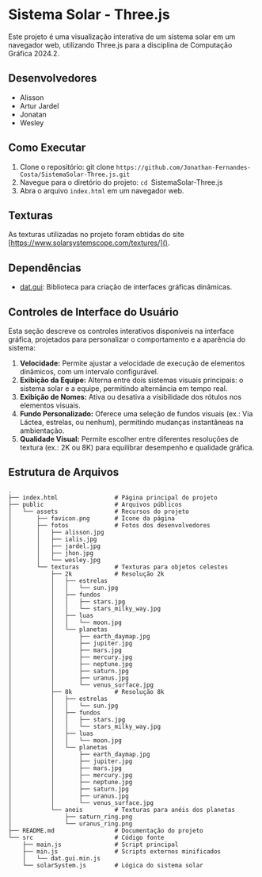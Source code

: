 # Sistema Solar - Three.js

Este projeto é uma visualização interativa de um sistema solar em um navegador web, utilizando Three.js para a disciplina de Computação Gráfica 2024.2.

## Desenvolvedores

* Alisson
* Artur Jardel
* Jonatan
* Wesley

## Como Executar

1. Clone o repositório:
   git clone `https://github.com/Jonathan-Fernandes-Costa/SistemaSolar-Three.js.git`
2. Navegue para o diretório do projeto:
   `cd `SistemaSolar-Three.js
3. Abra o arquivo `index.html` em um navegador web.

## Texturas

As texturas utilizadas no projeto foram obtidas do site [https://www.solarsystemscope.com/textures/]().

## Dependências

* [dat.gui](https://github.com/dataarts/dat.gui): Biblioteca para criação de interfaces gráficas dinâmicas.

## Controles de Interface do Usuário

Esta seção descreve os controles interativos disponíveis na interface gráfica, projetados para personalizar o comportamento e a aparência do sistema:

1. **Velocidade:**
   Permite ajustar a velocidade de execução de elementos dinâmicos, com um intervalo configurável.
2. **Exibição da Equipe:**
   Alterna entre dois sistemas visuais principais: o sistema solar e a equipe, permitindo alternância em tempo real.
3. **Exibição de Nomes:**
   Ativa ou desativa a visibilidade dos rótulos nos elementos visuais.
4. **Fundo Personalizado:**
   Oferece uma seleção de fundos visuais (ex.: Via Láctea, estrelas, ou nenhum), permitindo mudanças instantâneas na ambientação.
5. **Qualidade Visual:**
   Permite escolher entre diferentes resoluções de textura (ex.: 2K ou 8K) para equilibrar desempenho e qualidade gráfica.

## Estrutura de Arquivos

```plaintext
.
├── index.html                # Página principal do projeto
├── public                    # Arquivos públicos
│   └── assets                # Recursos do projeto
│       ├── favicon.png       # Ícone da página
│       ├── fotos             # Fotos dos desenvolvedores
│       │   ├── alisson.jpg
│       │   ├── ialis.jpg
│       │   ├── jardel.jpg
│       │   ├── jhon.jpg
│       │   └── wesley.jpg
│       └── texturas          # Texturas para objetos celestes
│           ├── 2k            # Resolução 2k
│           │   ├── estrelas
│           │   │   └── sun.jpg
│           │   ├── fundos
│           │   │   ├── stars.jpg
│           │   │   └── stars_milky_way.jpg
│           │   ├── luas
│           │   │   └── moon.jpg
│           │   └── planetas
│           │       ├── earth_daymap.jpg
│           │       ├── jupiter.jpg
│           │       ├── mars.jpg
│           │       ├── mercury.jpg
│           │       ├── neptune.jpg
│           │       ├── saturn.jpg
│           │       ├── uranus.jpg
│           │       └── venus_surface.jpg
│           ├── 8k            # Resolução 8k
│           │   ├── estrelas
│           │   │   └── sun.jpg
│           │   ├── fundos
│           │   │   ├── stars.jpg
│           │   │   └── stars_milky_way.jpg
│           │   ├── luas
│           │   │   └── moon.jpg
│           │   └── planetas
│           │       ├── earth_daymap.jpg
│           │       ├── jupiter.jpg
│           │       ├── mars.jpg
│           │       ├── mercury.jpg
│           │       ├── neptune.jpg
│           │       ├── saturn.jpg
│           │       ├── uranus.jpg
│           │       └── venus_surface.jpg
│           └── aneis         # Texturas para anéis dos planetas
│               ├── saturn_ring.png
│               └── uranus_ring.png
├── README.md                 # Documentação do projeto
└── src                       # Código fonte
    ├── main.js               # Script principal
    ├── min.js                # Scripts externos minificados
    │   └── dat.gui.min.js
    └── solarSystem.js        # Lógica do sistema solar
```
